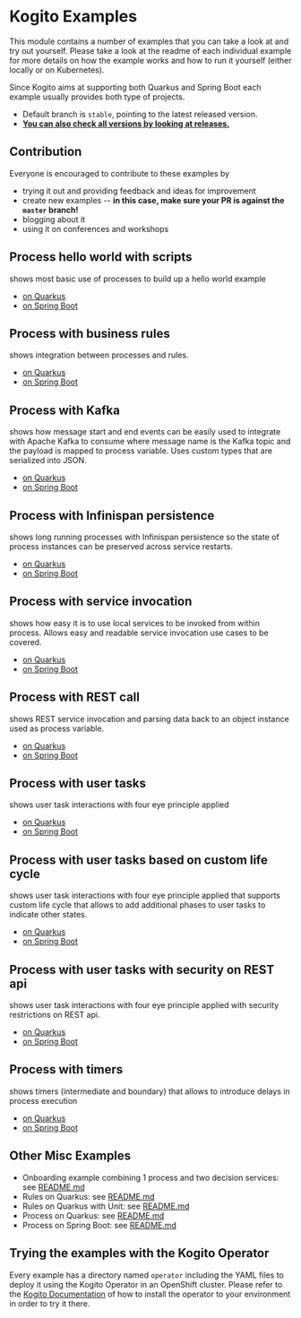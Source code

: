 # Kogito Examples

This module contains a number of examples that you can take a look at and try out yourself.  Please take a look at the readme of each individual example for more details on how the example works and how to run it yourself (either locally or on Kubernetes).

Since Kogito aims at supporting both Quarkus and Spring Boot each example usually provides both type of projects.

- Default branch is `stable`, pointing to the latest released version. 
- **[You can also check all versions by looking at releases.](https://github.com/kiegroup/kogito-examples/releases/latest)**


## Contribution

Everyone is encouraged to contribute to these examples by

* trying it out and providing feedback and ideas for improvement
* create new examples -- **in this case, make sure your PR is against the `master` branch!**
* blogging about it
* using it on conferences and workshops


## Process hello world with scripts

shows most basic use of processes to build up a hello world example

* [on Quarkus](process-scripts-quarkus)
* [on Spring Boot](process-scripts-springboot)


## Process with business rules

shows integration between processes and rules.

* [on Quarkus](process-business-rules-quarkus)
* [on Spring Boot](process-business-rules-springboot)


## Process with Kafka

shows how message start and end events can be easily used to integrate with Apache Kafka to consume where
message name is the Kafka topic and the payload is mapped to process variable. Uses custom types
that are serialized into JSON.

* [on Quarkus](process-kafka-quickstart-quarkus)
* [on Spring Boot](process-kafka-quickstart-springboot)

## Process with Infinispan persistence

shows long running processes with Infinispan persistence so the state of process instances can
be preserved across service restarts.

* [on Quarkus](process-infinispan-persistence-quarkus)
* [on Spring Boot](process-infinispan-persistence-springboot)

## Process with service invocation

shows how easy it is to use local services to be invoked from within process. Allows easy and readable
service invocation use cases to be covered.

* [on Quarkus](process-service-calls-quarkus)
* [on Spring Boot](process-service-calls-springboot)

## Process with REST call

shows REST service invocation and parsing data back to an object instance used as process variable.

* [on Quarkus](process-service-rest-call-quarkus)
* [on Spring Boot](process-service-rest-call-springboot)

## Process with user tasks

shows user task interactions with four eye principle applied

* [on Quarkus](process-usertasks-quarkus)
* [on Spring Boot](process-usertasks-springboot)

## Process with user tasks based on custom life cycle

shows user task interactions with four eye principle applied that supports custom life cycle that allows to
add additional phases to user tasks to indicate other states.

* [on Quarkus](process-usertasks-custom-lifecycle-quarkus)
* [on Spring Boot](process-usertasks-custom-lifecycle-springboot)

## Process with user tasks with security on REST api

shows user task interactions with four eye principle applied with security restrictions on REST api.

* [on Quarkus](process-usertasks-with-security-quarkus)
* [on Spring Boot](process-usertasks-with-security-springboot)

## Process with timers

shows timers (intermediate and boundary) that allows to introduce delays in process execution

* [on Quarkus](process-timer-quarkus)
* [on Spring Boot](process-timer-springboot)

## Other Misc Examples

- Onboarding example combining 1 process and two decision services: see [README.md](onboarding-example/README.md)
- Rules on Quarkus: see [README.md](rules-quarkus-example/README.md)
- Rules on Quarkus with Unit: see [README.md](ruleunit-quarkus-example/README.md)
- Process on Quarkus: see [README.md](process-quarkus-example/README.md)
- Process on Spring Boot: see [README.md](process-springboot-example/README.md)

## Trying the examples with the Kogito Operator

Every example has a directory named `operator` including the YAML files to deploy it using the Kogito Operator in an OpenShift cluster.
Please refer to the [Kogito Documentation](https://docs.jboss.org/kogito/release/latest/html_single/#chap_kogito-deploying-on-openshift)
of how to install the operator to your environment in order to try it there.
